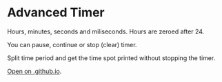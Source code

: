 # Advanced Timer

Hours, minutes, seconds and miliseconds. Hours are zeroed after 24.

You can pause, continue or stop (clear) timer.

Split time period and get the time spot printed without stopping the timer.

[Open on .github.io](https://nata25.github.io/JS_5-6_timer-advanced/).

